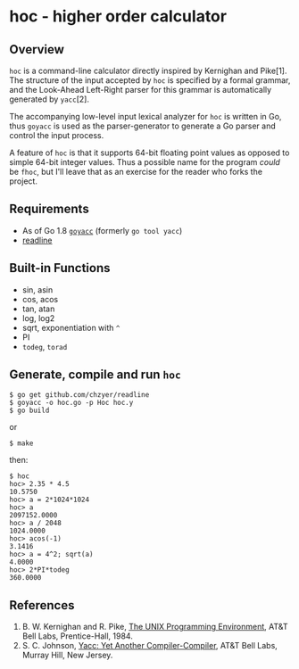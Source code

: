 hoc - higher order calculator
=============================

## Overview

`hoc` is a command-line calculator directly inspired by Kernighan and Pike[1].  
The structure of the input accepted by `hoc` is specified by a formal
grammar, and the Look-Ahead Left-Right parser for this grammar 
is automatically generated by `yacc`[2].

The accompanying low-level input lexical analyzer for `hoc` is written in Go, 
thus `goyacc` is used as the parser-generator to generate a Go parser 
and control the input process.

A feature of `hoc` is that it supports 64-bit floating point values
as opposed to simple 64-bit integer values.  Thus a possible name
for the program _could_ be `fhoc`, but I'll leave that as an exercise for the
reader who forks the project.

## Requirements

 * As of Go 1.8 [`goyacc`](https://godoc.org/golang.org/x/tools/cmd/goyacc) 
 (formerly `go tool yacc`)
 * [readline](https://github.com/chzyer/readline)

## Built-in Functions

 * sin, asin
 * cos, acos
 * tan, atan
 * log, log2
 * sqrt, exponentiation with `^`
 * PI
 * `todeg`, `torad`

## Generate, compile and run `hoc` 

    $ go get github.com/chzyer/readline
	$ goyacc -o hoc.go -p Hoc hoc.y
	$ go build 

or

    $ make

then:

    $ hoc
    hoc> 2.35 * 4.5
    10.5750
    hoc> a = 2*1024*1024
    hoc> a
    2097152.0000
    hoc> a / 2048
    1024.0000
    hoc> acos(-1)
    3.1416
    hoc> a = 4^2; sqrt(a)
    4.0000
    hoc> 2*PI*todeg
    360.0000

## References
 
 1. B. W. Kernighan and R. Pike, [The UNIX Programming Environment](https://en.wikipedia.org/wiki/The_Unix_Programming_Environment), 
 AT&T Bell Labs, Prentice-Hall, 1984.
 2. S. C. Johnson, [Yacc: Yet Another Compiler-Compiler](http://dinosaur.compilertools.net/), 
 AT&T Bell Labs, Murray Hill, New Jersey.
